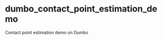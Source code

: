 dumbo_contact_point_estimation_demo
===================================

Contact point estimation demo on Dumbo
